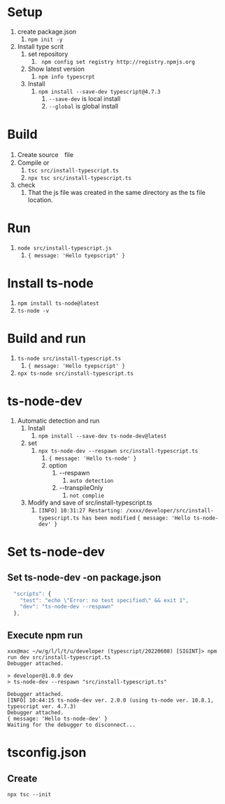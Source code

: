 # Setup
1. create package.json
   1. `npm init -y`
2. Install type scrit
   1. set repository
      1. ` npm config set registry http://registry.npmjs.org`
   2. Show latest version
      1. `npm info typescrpt`
   3. Install
      1. `npm install --save-dev typescript@4.7.3`
         1. `--save-dev` is local install
         2. `--global` is global install

# Build
1. Create source　file
2. Compile or
   1. `tsc src/install-typescript.ts`
   2. `npx tsc src/install-typescript.ts`
3. check
   1. That the js file was created in the same directory as the ts file location.

# Run
1. `node src/install-typescript.js `
   1. `{ message: 'Hello tyepscript' }`

# Install ts-node
1. `npm install ts-node@latest`
2. `ts-node -v`
   
# Build and run
1. `ts-node src/install-typescript.ts`
   1. `{ message: 'Hello tyepscript' }`
2. `npx ts-node src/install-typescript.ts `

# ts-node-dev
1. Automatic detection and run
   1. Install
      1. `npm install --save-dev ts-node-dev@latest`
   2. set
      1. ` npx ts-node-dev --respawn src/install-typescript.ts `
         1. `{ message: 'Hello ts-node' }`
         2. option
            1. --respawn
               1. `auto detection`
            2. --transpileOnly
               1. `not complie`
   3. Modify and save of src/install-typescript.ts
      1. `[INFO] 10:31:27 Restarting: /xxxx/developer/src/install-typescript.ts has been modified`
         `{ message: 'Hello ts-node-dev' }` 

# Set ts-node-dev

## Set ts-node-dev -on package.json
```typescript
  "scripts": {
    "test": "echo \"Error: no test specified\" && exit 1",
    "dev": "ts-node-dev --respawn"
  },
```
## Execute npm run
```shell
xxx@mac ~/w/g/l/l/t/u/developer (typescript/20220608) [SIGINT]> npm run dev src/install-typescript.ts
Debugger attached.

> developer@1.0.0 dev
> ts-node-dev --respawn "src/install-typescript.ts"

Debugger attached.
[INFO] 10:44:15 ts-node-dev ver. 2.0.0 (using ts-node ver. 10.8.1, typescript ver. 4.7.3)
Debugger attached.
{ message: 'Hello ts-node-dev' }
Waiting for the debugger to disconnect...
```

# tsconfig.json
## Create
`npx tsc --init`
